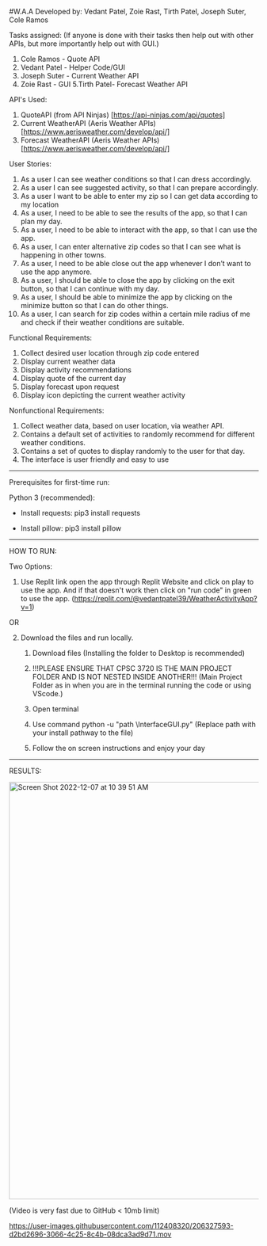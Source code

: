 #W.A.A
Developed by: 
Vedant Patel, Zoie Rast, Tirth Patel, Joseph Suter, Cole Ramos

Tasks assigned:
(If anyone is done with their tasks then help out with other APIs, but more importantly help out with GUI.)
  1. Cole Ramos - Quote API
  2. Vedant Patel - Helper Code/GUI
  3. Joseph Suter - Current Weather API
  4. Zoie Rast - GUI
  5.Tirth Patel- Forecast Weather API


API's Used:
1. QuoteAPI (from API Ninjas) [https://api-ninjas.com/api/quotes]
2. Current WeatherAPI (Aeris Weather APIs) [https://www.aerisweather.com/develop/api/]
3. Forecast WeatherAPI (Aeris Weather APIs) [https://www.aerisweather.com/develop/api/]

User Stories:
1. As a user I can see weather conditions so that I can dress accordingly.
3. As a user I can see suggested activity,  so that I can prepare accordingly.
4. As a user I want to be able to enter my zip so I can get data according to my location
5. As a user, I need to be able to see the results of the app, so that I can plan my day.
6. As a user, I need to be able to interact with the app, so that I can use the app.
7. As a user, I can enter alternative zip codes so that I can see what is happening in other towns.
8. As a user, I need to be able close out the app whenever I don’t want to use the app anymore. 
9. As a user, I should be able to close the app by clicking on the exit button, so that I can continue with my day.
10. As a user, I should be able to minimize the app by clicking on the minimize button so that I can do other things.
11. As a user, I can search for zip codes within a certain mile radius of me and check if their weather conditions are suitable.

Functional Requirements:
1. Collect desired user location through zip code entered
2. Display current weather data
3. Display activity recommendations
4. Display quote of the current day
5. Display forecast upon request
6. Display icon depicting the current weather activity 

Nonfunctional Requirements:
1. Collect weather data, based on user location, via weather API. 
2. Contains a default set of activities to randomly recommend for different weather conditions.
3. Contains a set of quotes to display randomly to the user for that day.
4. The interface is user friendly and easy to use

-------------------------------------

Prerequisites for first-time run:

Python 3 (recommended):

- Install requests: pip3 install requests

- Install pillow: pip3 install pillow
--------------------------------------

HOW TO RUN:

Two Options:
  1. Use Replit link open the app through Replit Website and click on play to use the app.
  And if that doesn't work then click on "run code" in green to use the app.
  (https://replit.com/@vedantpatel39/WeatherActivityApp?v=1)
  
  OR
  
  2. Download the files and run locally. 
      
      1. Download files (Installing the folder to Desktop is recommended)
      
      2. !!!PLEASE ENSURE THAT CPSC 3720 IS THE MAIN PROJECT FOLDER AND IS NOT NESTED INSIDE ANOTHER!!!
      (Main Project Folder as in when you are in the terminal running the code or using VScode.)

      3. Open terminal

      4. Use command python -u "path \InterfaceGUI.py" (Replace path with your install pathway to the file)

      5. Follow the on screen instructions and enjoy your day

-------------------------------------- 
RESULTS: 

<img width="843" alt="Screen Shot 2022-12-07 at 10 39 51 AM" src="https://user-images.githubusercontent.com/112408320/206223417-d3abba70-8293-4519-83bf-620253e55d55.png">


(Video is very fast due to GitHub < 10mb limit)

https://user-images.githubusercontent.com/112408320/206327593-d2bd2696-3066-4c25-8c4b-08dca3ad9d71.mov





